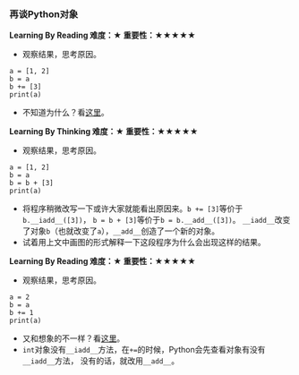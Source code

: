 ### 再谈Python对象

**Learning By Reading 难度：★ 重要性：★★★★★**

- 观察结果，思考原因。
```
a = [1, 2]
b = a
b += [3]
print(a)
```
- 不知道为什么？看[这里](https://www.zhihu.com/question/21000872/answer/16856382)。

**Learning By Thinking 难度：★ 重要性：★★★★★**

- 观察结果，思考原因。
```
a = [1, 2]
b = a
b = b + [3]
print(a)
```
- 将程序稍微改写一下或许大家就能看出原因来。`b += [3]`等价于`b.__iadd__([3])`，
`b = b + [3]`等价于`b = b.__add__([3])`。
`__iadd__`改变了对象`b`（也就改变了`a`），`__add__`创造了一个新的对象。
- 试着用上文中画图的形式解释一下这段程序为什么会出现这样的结果。

**Learning By Reading 难度：★ 重要性：★★★★★**

- 观察结果，思考原因。
```
a = 2
b = a
b += 1
print(a)
```
- 又和想象的不一样？看[这里](https://www.jianshu.com/p/c5582e23b26c)。
- `int`对象没有`__iadd__`方法，在`+=`的时候，Python会先查看对象有没有`__iadd__`方法，
没有的话，就改用`__add__`。
